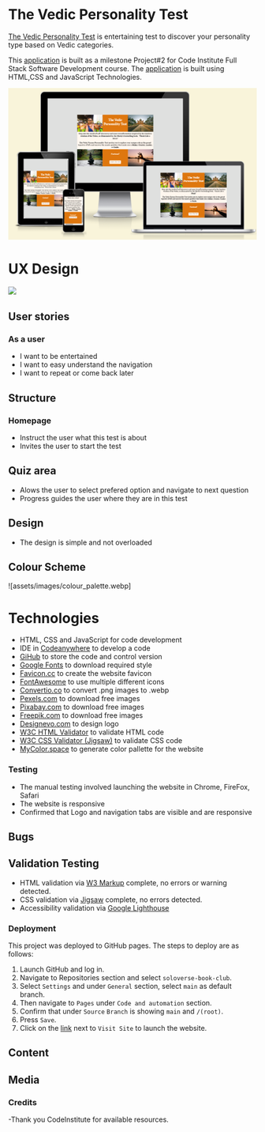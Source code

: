 # The Vedic Personality Test

[The Vedic Personality Test](https://ijokpy.github.io/personality-test/index.html) is entertaining test to discover your personality type based on Vedic categories.

This [application](https://ijokpy.github.io/personality-test/index.html) is built as a milestone Project#2 for Code Institute Full Stack Software Development course. The [application](https://ijokpy.github.io/personality-test/index.html) is built using HTML,CSS and JavaScript Technologies.

![](assets/testing/amiresponsive.PNG)

# UX Design

![](assets/images/)

## User stories

### As a user
- I want to be entertained
- I want to easy understand the navigation
- I want to repeat or come back later

## Structure

### Homepage
- Instruct the user what this test is about
- Invites the user to start the test
  

## Quiz area
- Alows the user to select prefered option and navigate to next question
- Progress guides the user where they are in this test

## Design
- The design is simple and not overloaded

## Colour Scheme
![assets/images/colour_palette.webp]

# Technologies

- HTML, CSS and JavaScript for code development
- IDE in [Codeanywhere](https://app.codeanywhere.com/) to develop a code
- [GiHub](https://github.com/) to store the code and control version
- [Google Fonts](https://fonts.google.com/?preview.text=Welcome%20to%20the%20club&preview.text_type=custom&query=quick) to download required style
- [Favicon.cc](https://www.favicon.cc/) to create the website favicon
- [FontAwesome](https://fontawesome.com/) to use multiple different icons
- [Convertio.co](https://convertio.co/download/eb3ecdaee00a5454d0ad83152d3a29ff55ea90/) to convert .png images to .webp
- [Pexels.com](https://www.pexels.com/) to download free images
- [Pixabay.com](https://pixabay.com/) to download free images
- [Freepik.com](https://www.freepik.com/) to download free images
- [Designevo.com](https://www.designevo.com/) to design logo
- [W3C HTML Validator](https://validator.w3.org/#validate_by_input) to validate HTML code
- [W3C CSS Validator (Jigsaw)](https://jigsaw.w3.org/css-validator/) to validate CSS code
- [MyColor.space](https://mycolor.space/) to generate color pallette for the website

### Testing

- The manual testing involved launching the website in Chrome, FireFox, Safari
- The website is responsive
- Confirmed that Logo and navigation tabs are visible and are responsive

## Bugs

## Validation Testing

- HTML validation via [W3 Markup](https://validator.w3.org/) complete, no errors or warning detected.
- CSS validation via [Jigsaw](https://jigsaw.w3.org/css-validator/) complete, no errors detected.
- Accessibility validation via [Google Lighthouse](https://developers.google.com/web/tools/lighthouse)

### Deployment

This project was deployed to GitHub pages. The steps to deploy are as follows:

1. Launch GitHub and log in.
2. Navigate to Repositories section and select `soloverse-book-club`.
3. Select `Settings` and under `General` section, select `main` as default branch.
4. Then navigate to `Pages` under `Code and automation` section.
5. Confirm that under `Source` `Branch` is showing `main` and `/(root)`.
6. Press `Save`.
7. Click on the [link](https://ijokpy.github.io/personality-test/index.html) next to `Visit Site` to launch the website.

## Content

## Media

### Credits

-Thank you CodeInstitute for available resources.
